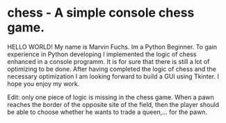 # chess - A simple console chess game.

HELLO WORLD!
My name is Marvin Fuchs. Im a Python Beginner. To gain experience
in Python developing I implemented the logic of chess enhanced in a console programm.
It is for sure that there is still a lot of optimizing to be done. 
After having completed the logic of chess and the necessary optimization I am 
looking forward to build a GUI using Tkinter.
I hope you enjoy my work.

Edit: only one piece of logic is missing in the chess game.
      When a pawn reaches the border of the opposite site of the field,
      then the player should be able to choose whether he wants to trade a queen,...
      for the pawn.

